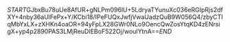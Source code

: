 $START$GJbxBu78uUe8AfUR+gNLPm096lU+5LdryaTYunuXc036eRGIpRjs2dfXY+4nby36aUlFePx+Y/KCbi18/IPeFUQxJwfjVwaUadzQuB9W056Q4/zbyCTIqMbYxLX+zXHKn4oaOR+94yFpLX28GWr0NLo9OencQwZosYtqKD4zENrsigX+yp4p2890PAS3LMjReuDIEBoF522Oj/wouIYtnA==$END$